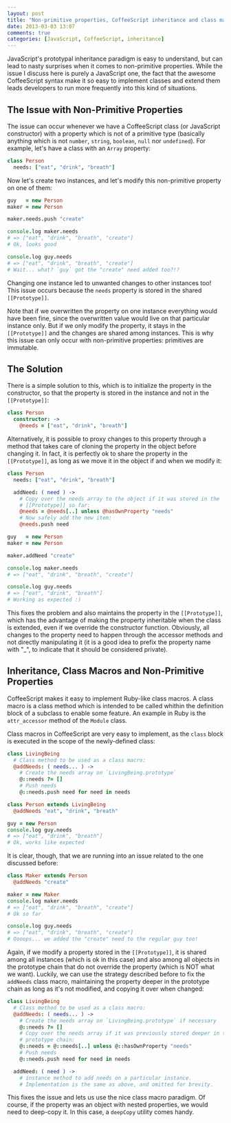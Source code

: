 ```yaml
---
layout: post
title: "Non-primitive properties, CoffeeScript inheritance and class macros"
date: 2013-03-03 13:07
comments: true
categories: [JavaScript, CoffeeScript, inheritance]
---
```


JavaScript's prototypal inheritance paradigm is easy to understand, but can
lead to nasty surprises when it comes to non-primitive properties. While the
issue I discuss here is purely a JavaScript one, the fact that the awesome
CoffeeScript syntax make it so easy to implement classes and extend them leads
developers to run more frequently into this kind of situations.


The Issue with Non-Primitive Properties
---------------------------------------

The issue can occur whenever we have a CoffeeScript class (or JavaScript
constructor) with a property which is not of a primitive type (basically
anything which is not `number`, `string`, `boolean`, `null` nor `undefined`).
For example, let's have a class with an `Array` property:

```coffeescript
class Person
  needs: ["eat", "drink", "breath"]
```

Now let's create two instances, and let's modify this non-primitive property on
one of them:

```coffeescript
guy   = new Person
maker = new Person

maker.needs.push "create"

console.log maker.needs
# => ["eat", "drink", "breath", "create"]
# Ok, looks good

console.log guy.needs
# => ["eat", "drink", "breath", "create"]
# Wait... what? `guy` got the "create" need added too?!?
```

Changing one instance led to unwanted changes to other instances too! This
issue occurs because the `needs` property is stored in the shared
`[[Prototype]]`.

Note that if we overwritten the property on one instance everything would have
been fine, since the overwritten value would live on that particular instance
only. But if we only modify the property, it stays in the `[[Prototype]]` and
the changes are shared among instances. This is why this issue can only occur
with non-primitive properties: primitives are immutable.

<!-- more -->

The Solution
------------

There is a simple solution to this, which is to initialize the property in the
constructor, so that the property is stored in the instance and not in the
`[[Prototype]]`:

```coffeescript
class Person
  constructor: ->
    @needs = ["eat", "drink", "breath"]
```

Alternatively, it is possible to proxy changes to this property through a
method that takes care of cloning the property in the object before changing
it. In fact, it is perfectly ok to share the property in the `[[Prototype]]`,
as long as we move it in the object if and when we modify it:

```coffeescript
class Person
  needs: ["eat", "drink", "breath"]

  addNeed: ( need ) ->
    # Copy over the needs array to the object if it was stored in the
    # [[Prototype]] so far:
    @needs = @needs[..] unless @hasOwnProperty "needs"
    # Now safely add the new item:
    @needs.push need

guy   = new Person
maker = new Person

maker.addNeed "create"

console.log maker.needs
# => ["eat", "drink", "breath", "create"]

console.log guy.needs
# => ["eat", "drink", "breath"]
# Working as expected :)
```

This fixes the problem and also maintains the property in the `[[Prototype]]`,
which has the advantage of making the property inheritable when the class is
extended, even if we override the constructor function. Obviously, all changes
to the property need to happen through the accessor methods and not directly
manipulating it (it is a good idea to prefix the property name with "_", to
indicate that it should be considered private).


Inheritance, Class Macros and Non-Primitive Properties
------------------------------------------------------

CoffeeScript makes it easy to implement Ruby-like class macros. A class macro
is a class method which is intended to be called whithin the definition block
of a subclass to enable some feature. An example in Ruby is the `attr_accessor`
method of the `Module` class.

Class macros in CoffeeScript are very easy to implement, as the `class` block
is executed in the scope of the newly-defined class:

```coffeescript
class LivingBeing
  # Class method to be used as a class macro:
  @addNeeds: ( needs... ) ->
    # Create the needs array on `LivingBeing.prototype`
    @::needs ?= []
    # Push needs
    @::needs.push need for need in needs

class Person extends LivingBeing
  @addNeeds "eat", "drink", "breath"

guy = new Person
console.log guy.needs
# => ["eat", "drink", "breath"]
# Ok, works like expected
```

It is clear, though, that we are running into an issue related to the one
discussed before:

```coffeescript
class Maker extends Person
  @addNeeds "create"

maker = new Maker
console.log maker.needs
# => ["eat", "drink", "breath", "create"]
# Ok so far

console.log guy.needs
# => ["eat", "drink", "breath", "create"]
# Oooops... we added the "create" need to the regular guy too!
```

Again, if we modify a property stored in the `[[Prototype]]`, it is shared
among all instances (which is ok in this case) and also among all objects in
the prototype chain that do not override the property (which is NOT what we
want). Luckily, we can use the strategy described before to fix the `addNeeds`
class macro, maintaining the property deeper in the prototype chain as long as
it's not modified, and copying it over when changed:

```coffeescript
class LivingBeing
  # Class method to be used as a class macro:
  @addNeeds: ( needs... ) ->
    # Create the needs array on `LivingBeing.prototype` if necessary
    @::needs ?= []
    # Copy over the needs array if it was previously stored deeper in the
    # prototype chain:
    @::needs = @::needs[..] unless @::hasOwnProperty "needs"
    # Push needs
    @::needs.push need for need in needs

  addNeed: ( need ) ->
    # instance method to add needs on a particular instance.
    # Implementation is the same as above, and omitted for brevity.
```

This fixes the issue and lets us use the nice class macro paradigm. Of course,
if the property was an object with nested properties, we would need to
deep-copy it. In this case, a `deepCopy` utility comes handy.
